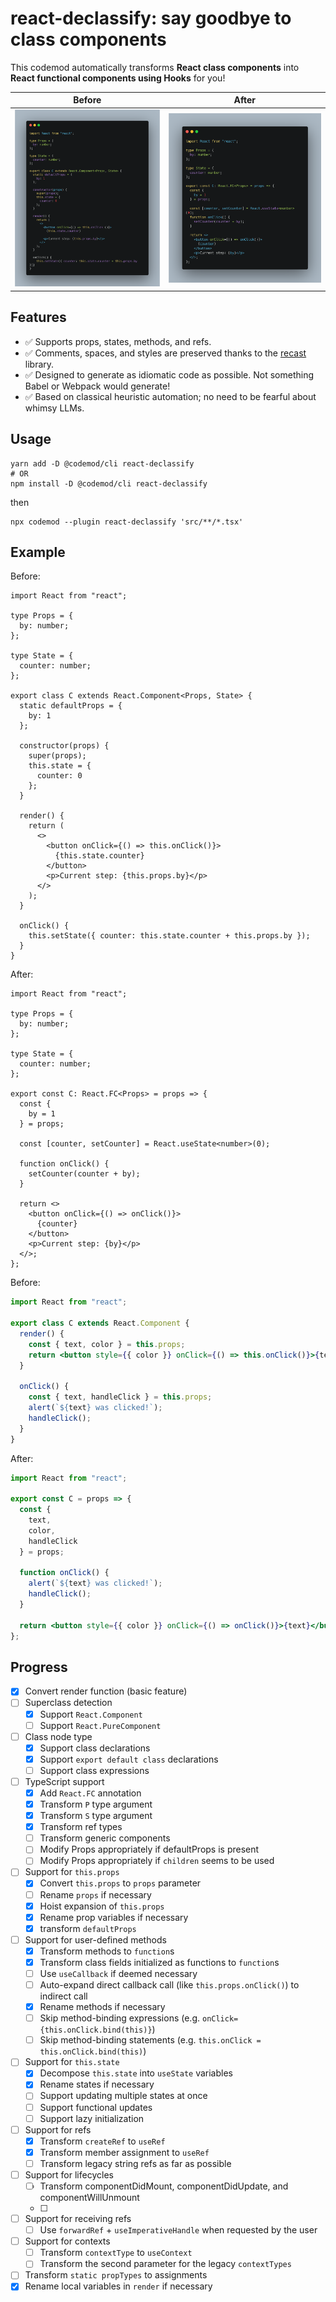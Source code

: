 # react-declassify: say goodbye to class components

This codemod automatically transforms **React class components** into **React functional components using Hooks** for you!

|Before|After|
|---|---|
|![before example 1](./img/example1-before.png)|![after example 1](./img/example1-after.png)|

## Features

- ✅ Supports props, states, methods, and refs.
- ✅ Comments, spaces, and styles are preserved thanks to the [recast](https://github.com/benjamn/recast) library.
- ✅ Designed to generate as idiomatic code as possible. Not something Babel or Webpack would generate!
- ✅ Based on classical heuristic automation; no need to be fearful about whimsy LLMs.

## Usage

```
yarn add -D @codemod/cli react-declassify
# OR
npm install -D @codemod/cli react-declassify
```

then

```
npx codemod --plugin react-declassify 'src/**/*.tsx'
```

## Example

Before:

```tsx
import React from "react";

type Props = {
  by: number;
};

type State = {
  counter: number;
};

export class C extends React.Component<Props, State> {
  static defaultProps = {
    by: 1
  };

  constructor(props) {
    super(props);
    this.state = {
      counter: 0
    };
  }

  render() {
    return (
      <>
        <button onClick={() => this.onClick()}>
          {this.state.counter}
        </button>
        <p>Current step: {this.props.by}</p>
      </>
    );
  }

  onClick() {
    this.setState({ counter: this.state.counter + this.props.by });
  }
}
```

After:

```tsx
import React from "react";

type Props = {
  by: number;
};

type State = {
  counter: number;
};

export const C: React.FC<Props> = props => {
  const {
    by = 1
  } = props;

  const [counter, setCounter] = React.useState<number>(0);

  function onClick() {
    setCounter(counter + by);
  }

  return <>
    <button onClick={() => onClick()}>
      {counter}
    </button>
    <p>Current step: {by}</p>
  </>;
};
```

Before:

```jsx
import React from "react";

export class C extends React.Component {
  render() {
    const { text, color } = this.props;
    return <button style={{ color }} onClick={() => this.onClick()}>{text}</button>;
  }

  onClick() {
    const { text, handleClick } = this.props;
    alert(`${text} was clicked!`);
    handleClick();
  }
}
```

After:

```jsx
import React from "react";

export const C = props => {
  const {
    text,
    color,
    handleClick
  } = props;

  function onClick() {
    alert(`${text} was clicked!`);
    handleClick();
  }

  return <button style={{ color }} onClick={() => onClick()}>{text}</button>;
};
```

## Progress

- [x] Convert render function (basic feature)
- [ ] Superclass detection
  - [x] Support `React.Component`
  - [ ] Support `React.PureComponent`
- [ ] Class node type
  - [x] Support class declarations
  - [x] Support `export default class` declarations
  - [ ] Support class expressions
- [ ] TypeScript support
  - [x] Add `React.FC` annotation
  - [x] Transform `P` type argument
  - [x] Transform `S` type argument
  - [x] Transform ref types
  - [ ] Transform generic components
  - [ ] Modify Props appropriately if defaultProps is present
  - [ ] Modify Props appropriately if `children` seems to be used
- [ ] Support for `this.props`
  - [x] Convert `this.props` to `props` parameter
  - [ ] Rename `props` if necessary
  - [x] Hoist expansion of `this.props`
  - [x] Rename prop variables if necessary
  - [x] transform `defaultProps`
- [ ] Support for user-defined methods
  - [x] Transform methods to `function`s
  - [x] Transform class fields initialized as functions to `function`s
  - [ ] Use `useCallback` if deemed necessary
  - [ ] Auto-expand direct callback call (like `this.props.onClick()`) to indirect call
  - [x] Rename methods if necessary
  - [ ] Skip method-binding expressions (e.g. `onClick={this.onClick.bind(this)}`)
  - [ ] Skip method-binding statements (e.g. `this.onClick = this.onClick.bind(this)`)
- [ ] Support for `this.state`
  - [x] Decompose `this.state` into `useState` variables
  - [x] Rename states if necessary
  - [ ] Support updating multiple states at once
  - [ ] Support functional updates
  - [ ] Support lazy initialization
- [ ] Support for refs
  - [x] Transform `createRef` to `useRef`
  - [x] Transform member assignment to `useRef`
  - [ ] Transform legacy string refs as far as possible
- [ ] Support for lifecycles
  - [ ] Transform componentDidMount, componentDidUpdate, and componentWillUnmount
  - [ ]
- [ ] Support for receiving refs
  - [ ] Use `forwardRef` + `useImperativeHandle` when requested by the user
- [ ] Support for contexts
  - [ ] Transform `contextType` to `useContext`
  - [ ] Transform the second parameter for the legacy `contextTypes`
- [ ] Transform `static propTypes` to assignments
- [x] Rename local variables in `render` if necessary

